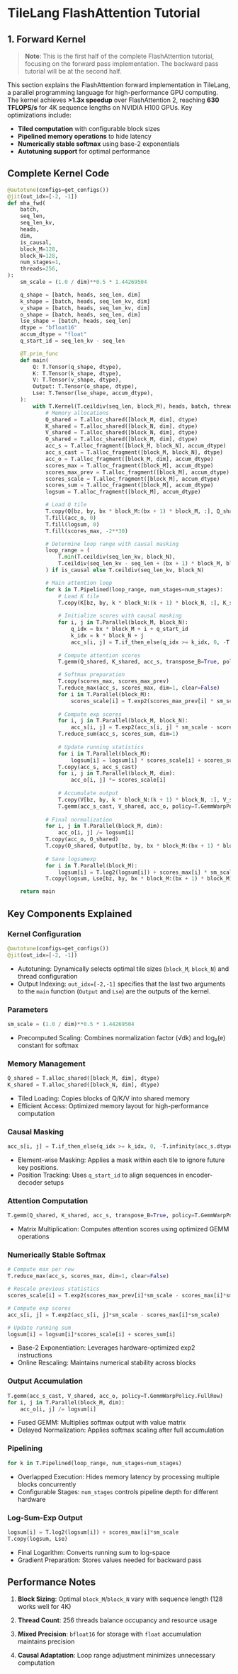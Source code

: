 # TileLang FlashAttention Tutorial

## 1. Forward Kernel
> **Note**: This is the first half of the complete FlashAttention tutorial, focusing on the forward pass implementation. The backward pass tutorial will be at the second half.

This section explains the FlashAttention forward implementation in TileLang, a parallel programming language for high-performance GPU computing. The kernel achieves **>1.3x speedup** over FlashAttention 2, reaching **630 TFLOPS/s** for 4K sequence lengths on NVIDIA H100 GPUs. Key optimizations include:
- **Tiled computation** with configurable block sizes
- **Pipelined memory operations** to hide latency
- **Numerically stable softmax** using base-2 exponentials
- **Autotuning support** for optimal performance

## Complete Kernel Code
```python
@autotune(configs=get_configs())
@jit(out_idx=[-2, -1])
def mha_fwd(
    batch,
    seq_len,
    seq_len_kv,
    heads,
    dim,
    is_causal,
    block_M=128,
    block_N=128,
    num_stages=1,
    threads=256,
):
    sm_scale = (1.0 / dim)**0.5 * 1.44269504

    q_shape = [batch, heads, seq_len, dim]
    k_shape = [batch, heads, seq_len_kv, dim]
    v_shape = [batch, heads, seq_len_kv, dim]
    o_shape = [batch, heads, seq_len, dim]
    lse_shape = [batch, heads, seq_len]
    dtype = "bfloat16"
    accum_dtype = "float"
    q_start_id = seq_len_kv - seq_len

    @T.prim_func
    def main(
        Q: T.Tensor(q_shape, dtype),
        K: T.Tensor(k_shape, dtype),
        V: T.Tensor(v_shape, dtype),
        Output: T.Tensor(o_shape, dtype),
        Lse: T.Tensor(lse_shape, accum_dtype),
    ):
        with T.Kernel(T.ceildiv(seq_len, block_M), heads, batch, threads=threads) as (bx, by, bz):
            # Memory allocations
            Q_shared = T.alloc_shared([block_M, dim], dtype)
            K_shared = T.alloc_shared([block_N, dim], dtype)
            V_shared = T.alloc_shared([block_N, dim], dtype)
            O_shared = T.alloc_shared([block_M, dim], dtype)
            acc_s = T.alloc_fragment([block_M, block_N], accum_dtype)
            acc_s_cast = T.alloc_fragment([block_M, block_N], dtype)
            acc_o = T.alloc_fragment([block_M, dim], accum_dtype)
            scores_max = T.alloc_fragment([block_M], accum_dtype)
            scores_max_prev = T.alloc_fragment([block_M], accum_dtype)
            scores_scale = T.alloc_fragment([block_M], accum_dtype)
            scores_sum = T.alloc_fragment([block_M], accum_dtype)
            logsum = T.alloc_fragment([block_M], accum_dtype)

            # Load Q tile
            T.copy(Q[bz, by, bx * block_M:(bx + 1) * block_M, :], Q_shared)
            T.fill(acc_o, 0)
            T.fill(logsum, 0)
            T.fill(scores_max, -2**30)

            # Determine loop range with causal masking
            loop_range = (
                T.min(T.ceildiv(seq_len_kv, block_N),
                T.ceildiv(seq_len_kv - seq_len + (bx + 1) * block_M, block_N)
            ) if is_causal else T.ceildiv(seq_len_kv, block_N)

            # Main attention loop
            for k in T.Pipelined(loop_range, num_stages=num_stages):
                # Load K tile
                T.copy(K[bz, by, k * block_N:(k + 1) * block_N, :], K_shared)
                
                # Initialize scores with causal masking
                for i, j in T.Parallel(block_M, block_N):
                    q_idx = bx * block_M + i + q_start_id
                    k_idx = k * block_N + j
                    acc_s[i, j] = T.if_then_else(q_idx >= k_idx, 0, -T.infinity(acc_s.dtype))
                
                # Compute attention scores
                T.gemm(Q_shared, K_shared, acc_s, transpose_B=True, policy=T.GemmWarpPolicy.FullRow)

                # Softmax preparation
                T.copy(scores_max, scores_max_prev)
                T.reduce_max(acc_s, scores_max, dim=1, clear=False)
                for i in T.Parallel(block_M):
                    scores_scale[i] = T.exp2(scores_max_prev[i] * sm_scale - scores_max[i] * sm_scale)
                
                # Compute exp scores
                for i, j in T.Parallel(block_M, block_N):
                    acc_s[i, j] = T.exp2(acc_s[i, j] * sm_scale - scores_max[i] * sm_scale)
                T.reduce_sum(acc_s, scores_sum, dim=1)
                
                # Update running statistics
                for i in T.Parallel(block_M):
                    logsum[i] = logsum[i] * scores_scale[i] + scores_sum[i]
                T.copy(acc_s, acc_s_cast)
                for i, j in T.Parallel(block_M, dim):
                    acc_o[i, j] *= scores_scale[i]
                
                # Accumulate output
                T.copy(V[bz, by, k * block_N:(k + 1) * block_N, :], V_shared)
                T.gemm(acc_s_cast, V_shared, acc_o, policy=T.GemmWarpPolicy.FullRow)
            
            # Final normalization
            for i, j in T.Parallel(block_M, dim):
                acc_o[i, j] /= logsum[i]
            T.copy(acc_o, O_shared)
            T.copy(O_shared, Output[bz, by, bx * block_M:(bx + 1) * block_M, :])
            
            # Save logsumexp
            for i in T.Parallel(block_M):
                logsum[i] = T.log2(logsum[i]) + scores_max[i] * sm_scale
            T.copy(logsum, Lse[bz, by, bx * block_M:(bx + 1) * block_M])

    return main
```

## Key Components Explained

### Kernel Configuration

```python
@autotune(configs=get_configs())
@jit(out_idx=[-2, -1])
```

- Autotuning: Dynamically selects optimal tile sizes (`block_M`, `block_N`) and thread configuration
- Output Indexing: `out_idx=[-2,-1]` specifies that the last two arguments to the `main` function (`Output` and `Lse`) are the outputs of the kernel.

### Parameters

```python
sm_scale = (1.0 / dim)**0.5 * 1.44269504
```

- Precomputed Scaling: Combines normalization factor (√dk) and log₂(e) constant for softmax

### Memory Management

```python
Q_shared = T.alloc_shared([block_M, dim], dtype)
K_shared = T.alloc_shared([block_N, dim], dtype)
```

- Tiled Loading: Copies blocks of Q/K/V into shared memory
- Efficient Access: Optimized memory layout for high-performance computation

### Causal Masking

```python
acc_s[i, j] = T.if_then_else(q_idx >= k_idx, 0, -T.infinity(acc_s.dtype))
```

- Element-wise Masking: Applies a mask within each tile to ignore future key positions.
- Position Tracking: Uses `q_start_id` to align sequences in encoder-decoder setups

### Attention Computation

```python
T.gemm(Q_shared, K_shared, acc_s, transpose_B=True, policy=T.GemmWarpPolicy.FullRow)
```

- Matrix Multiplication: Computes attention scores using optimized GEMM operations

### Numerically Stable Softmax

```python
# Compute max per row
T.reduce_max(acc_s, scores_max, dim=1, clear=False)

# Rescale previous statistics
scores_scale[i] = T.exp2(scores_max_prev[i]*sm_scale - scores_max[i]*sm_scale)

# Compute exp scores
acc_s[i, j] = T.exp2(acc_s[i, j]*sm_scale - scores_max[i]*sm_scale)

# Update running sum
logsum[i] = logsum[i]*scores_scale[i] + scores_sum[i]
```

- Base-2 Exponentiation: Leverages hardware-optimized exp2 instructions
- Online Rescaling: Maintains numerical stability across blocks

### Output Accumulation

```python
T.gemm(acc_s_cast, V_shared, acc_o, policy=T.GemmWarpPolicy.FullRow)
for i, j in T.Parallel(block_M, dim):
    acc_o[i, j] /= logsum[i]
```

- Fused GEMM: Multiplies softmax output with value matrix
- Delayed Normalization: Applies softmax scaling after full accumulation

### Pipelining

```python
for k in T.Pipelined(loop_range, num_stages=num_stages)
```

- Overlapped Execution: Hides memory latency by processing multiple blocks concurrently
- Configurable Stages: `num_stages` controls pipeline depth for different hardware

### Log-Sum-Exp Output

```python
logsum[i] = T.log2(logsum[i]) + scores_max[i]*sm_scale
T.copy(logsum, Lse)
```

- Final Logarithm: Converts running sum to log-space
- Gradient Preparation: Stores values needed for backward pass

## Performance Notes

1. **Block Sizing**: Optimal `block_M`/`block_N` vary with sequence length (128 works well for 4K)

2. **Thread Count**: 256 threads balance occupancy and resource usage

3. **Mixed Precision**: `bfloat16` for storage with `float` accumulation maintains precision

4. **Causal Adaptation**: Loop range adjustment minimizes unnecessary computation
